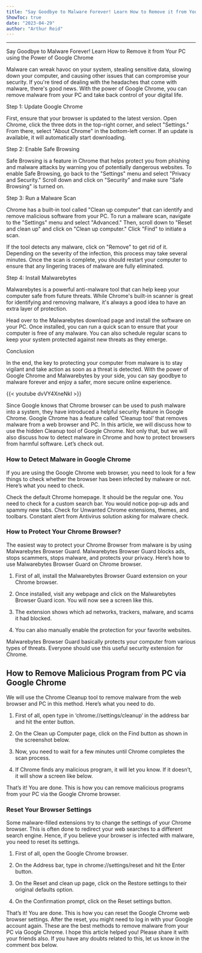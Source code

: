 ```yaml
---
title: "Say Goodbye to Malware Forever! Learn How to Remove it from Your PC using the Power of Google Chrome"
ShowToc: true 
date: "2023-04-29"
author: "Arthur Reid"
---
```

*****
Say Goodbye to Malware Forever! Learn How to Remove it from Your PC using the Power of Google Chrome

Malware can wreak havoc on your system, stealing sensitive data, slowing down your computer, and causing other issues that can compromise your security. If you're tired of dealing with the headaches that come with malware, there's good news. With the power of Google Chrome, you can remove malware from your PC and take back control of your digital life.

Step 1: Update Google Chrome

First, ensure that your browser is updated to the latest version. Open Chrome, click the three dots in the top-right corner, and select "Settings." From there, select "About Chrome" in the bottom-left corner. If an update is available, it will automatically start downloading.

Step 2: Enable Safe Browsing

Safe Browsing is a feature in Chrome that helps protect you from phishing and malware attacks by warning you of potentially dangerous websites. To enable Safe Browsing, go back to the "Settings" menu and select "Privacy and Security." Scroll down and click on "Security" and make sure "Safe Browsing" is turned on.

Step 3: Run a Malware Scan

Chrome has a built-in tool called "Clean up computer" that can identify and remove malicious software from your PC. To run a malware scan, navigate to the "Settings" menu and select "Advanced." Then, scroll down to "Reset and clean up" and click on "Clean up computer." Click "Find" to initiate a scan.

If the tool detects any malware, click on "Remove" to get rid of it. Depending on the severity of the infection, this process may take several minutes. Once the scan is complete, you should restart your computer to ensure that any lingering traces of malware are fully eliminated.

Step 4: Install Malwarebytes

Malwarebytes is a powerful anti-malware tool that can help keep your computer safe from future threats. While Chrome's built-in scanner is great for identifying and removing malware, it's always a good idea to have an extra layer of protection.

Head over to the Malwarebytes download page and install the software on your PC. Once installed, you can run a quick scan to ensure that your computer is free of any malware. You can also schedule regular scans to keep your system protected against new threats as they emerge.

Conclusion

In the end, the key to protecting your computer from malware is to stay vigilant and take action as soon as a threat is detected. With the power of Google Chrome and Malwarebytes by your side, you can say goodbye to malware forever and enjoy a safer, more secure online experience.

{{< youtube dvVY4XneNkI >}} 



Since Google knows that Chrome browser can be used to push malware into a system, they have introduced a helpful security feature in Google Chrome. Google Chrome has a feature called ‘Cleanup tool’ that removes malware from a web browser and PC.
In this article, we will discuss how to use the hidden Cleanup tool of Google Chrome. Not only that, but we will also discuss how to detect malware in Chrome and how to protect browsers from harmful software. Let’s check out.

 
### How to Detect Malware in Google Chrome


If you are using the Google Chrome web browser, you need to look for a few things to check whether the browser has been infected by malware or not. Here’s what you need to check.

 

Check the default Chrome homepage. It should be the regular one.
You need to check for a custom search bar.
You would notice pop-up ads and spammy new tabs.
Check for Unwanted Chrome extensions, themes, and toolbars.
Constant alert from Antivirus solution asking for malware check.

 
### How to Protect Your Chrome Browser?


The easiest way to protect your Chrome Browser from malware is by using Malwarebytes Browser Guard.
Malwarebytes Browser Guard blocks ads, stops scammers, stops malware, and protects your privacy. Here’s how to use Malwarebytes Browser Guard on Chrome browser.
1. First of all, install the Malwarebytes Browser Guard extension on your Chrome browser.

2. Once installed, visit any webpage and click on the Malwarebytes Browser Guard icon. You will now see a screen like this.

3. The extension shows which ad networks, trackers, malware, and scams it had blocked.

4. You can also manually enable the protection for your favorite websites.

Malwarebytes Browser Guard basically protects your computer from various types of threats. Everyone should use this useful security extension for Chrome.

 
## How to Remove Malicious Program from PC via Google Chrome


We will use the Chrome Cleanup tool to remove malware from the web browser and PC in this method. Here’s what you need to do.
1. First of all, open type in ‘chrome://settings/cleanup‘ in the address bar and hit the enter button.

2. On the Clean up Computer page, click on the Find button as shown in the screenshot below.

3. Now, you need to wait for a few minutes until Chrome completes the scan process.
4. If Chrome finds any malicious program, it will let you know. If it doesn’t, it will show a screen like below.

That’s it! You are done. This is how you can remove malicious programs from your PC via the Google Chrome browser.

 
### Reset Your Browser Settings


Some malware-filled extensions try to change the settings of your Chrome browser. This is often done to redirect your web searches to a different search engine. Hence, if you believe your browser is infected with malware, you need to reset its settings.
1. First of all, open the Google Chrome browser.
2. On the Address bar, type in chrome://settings/reset and hit the Enter button.

3. On the Reset and clean up page, click on the Restore settings to their original defaults option.

4. On the Confirmation prompt, click on the Reset settings button.

That’s it! You are done. This is how you can reset the Google Chrome web browser settings. After the reset, you might need to log in with your Google account again.
These are the best methods to remove malware from your PC via Google Chrome. I hope this article helped you! Please share it with your friends also. If you have any doubts related to this, let us know in the comment box below.





